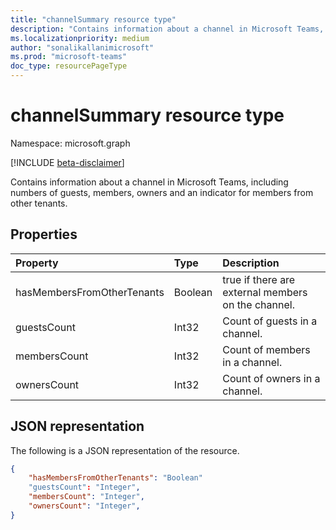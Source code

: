 ```yaml
---
title: "channelSummary resource type"
description: "Contains information about a channel in Microsoft Teams, including numbers of guests, members, owners and an indicator for members from other tenants."
ms.localizationpriority: medium
author: "sonalikallanimicrosoft"
ms.prod: "microsoft-teams"
doc_type: resourcePageType
---
```


# channelSummary resource type

Namespace: microsoft.graph

[!INCLUDE [beta-disclaimer](../../includes/beta-disclaimer.md)]

Contains information about a channel in Microsoft Teams, including numbers of guests, members, owners and an indicator for members from other tenants.

## Properties
| Property	   | Type	|Description|
|:---------------|:--------|:----------|
|hasMembersFromOtherTenants|Boolean|true if there are external members on the channel.|
|guestsCount|Int32|Count of guests in a channel.|
|membersCount|Int32|Count of members in a channel.|
|ownersCount|Int32|Count of owners in a channel.|

## JSON representation

The following is a JSON representation of the resource.

<!-- {
  "blockType": "resource",
  "@odata.type": "microsoft.graph.channelSummary"
}-->

```json
{
    "hasMembersFromOtherTenants": "Boolean"
    "guestsCount": "Integer",
    "membersCount": "Integer",
    "ownersCount": "Integer",
}
```


